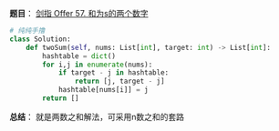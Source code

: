 **题目**：
<a href="https://leetcode-cn.com/problems/he-wei-sde-liang-ge-shu-zi-lcof/" target="_blank">剑指 Offer 57. 和为s的两个数字</a>


```python
# 纯纯手撸
class Solution:
    def twoSum(self, nums: List[int], target: int) -> List[int]:
        hashtable = dict()
        for i,j in enumerate(nums):
            if target - j in hashtable:
                return [j, target - j]
            hashtable[nums[i]] = j
        return []
```

**总结**：
就是两数之和解法，可采用n数之和的套路

